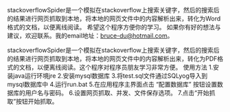 stackoverflowSpider是一个模拟在stackoverflow上搜索关键字，然后的搜索后的结果进行网页抓取到本地，将本地的网页文件中的内容解析出来，转化为Word格式的文档，以便离线阅读。
希望这个程序方便你的学习。
如果你有好的想法与建议，欢迎联系。我的email地址：bruce-du@hotmail.com。

stackoverflowSpider是一个模拟在stackoverflow上搜索关键字，然后的搜索后的结果进行网页抓取到本地，将本地的网页文件中的内容解析出来，转化为PDF格式的文档，以便离线阅读。这个程序对程序员朋友学习非常方便。
使用方法
1.安装java运行环境jre
2.安装mysql数据库
3.将test.sql文件通过SQLyog导入到mysql数据库中
4.运行run.bat
5.在应用程序主界面点击 “配置数据库” 按钮设置数据库的用户名与密码。
6.设置网页抓取、并发、文件保存选项。
7.点击“开始抓取”按钮开始抓取。
